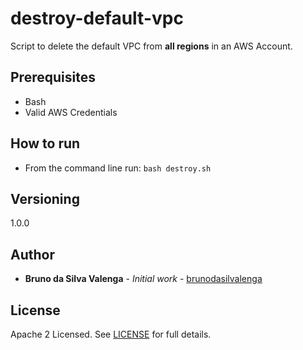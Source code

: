 # destroy-default-vpc

Script to delete the default VPC from **all regions** in an AWS Account.

## Prerequisites

- Bash
- Valid AWS Credentials

## How to run

- From the command line run: `bash destroy.sh`

## Versioning

1.0.0


## Author

* **Bruno da Silva Valenga** - *Initial work* - [brunodasilvalenga](https://github.com/brunodasilvalenga)

## License

Apache 2 Licensed. See [LICENSE](https://github.com/DNXLabs/tools-box/blob/master/LICENSE) for full details.